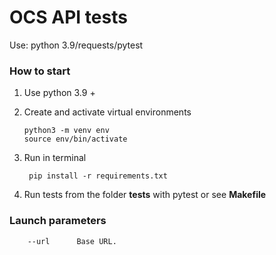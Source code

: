 # OCS API tests


Use:
python 3.9/requests/pytest


### How to start
1. Use python 3.9 +
2. Create and activate virtual environments
    ```buildoutcfg
    python3 -m venv env
   source env/bin/activate
    ```
3. Run in terminal
   ```buildoutcfg
    pip install -r requirements.txt
    ```

4. Run tests from the folder **tests** with pytest or see **Makefile**

### Launch parameters
```
    --url      Base URL.
```
